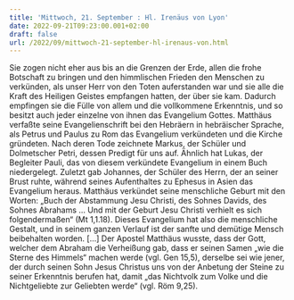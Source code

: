 ```yaml
---
title: 'Mittwoch, 21. September : Hl. Irenäus von Lyon'
date: 2022-09-21T09:23:00.001+02:00
draft: false
url: /2022/09/mittwoch-21-september-hl-irenaus-von.html
---
```


Sie zogen nicht eher aus bis an die Grenzen der Erde, allen die frohe Botschaft zu bringen und den himmlischen Frieden den Menschen zu verkünden, als unser Herr von den Toten auferstanden war und sie alle die Kraft des Heiligen Geistes empfangen hatten, der über sie kam. Dadurch empfingen sie die Fülle von allem und die vollkommene Erkenntnis, und so besitzt auch jeder einzelne von ihnen das Evangelium Gottes. Matthäus verfaßte seine Evangelienschrift bei den Hebräern in hebräischer Sprache, als Petrus und Paulus zu Rom das Evangelium verkündeten und die Kirche gründeten. Nach deren Tode zeichnete Markus, der Schüler und Dolmetscher Petri, dessen Predigt für uns auf. Ähnlich hat Lukas, der Begleiter Pauli, das von diesem verkündete Evangelium in einem Buch niedergelegt. Zuletzt gab Johannes, der Schüler des Herrn, der an seiner Brust ruhte, während seines Aufenthaltes zu Ephesus in Asien das Evangelium heraus. Matthäus verkündet seine menschliche Geburt mit den Worten: „Buch der Abstammung Jesu Christi, des Sohnes Davids, des Sohnes Abrahams … Und mit der Geburt Jesu Christi verhielt es sich folgendermaßen“ (Mt 1,1.18). Dieses Evangelium hat also die menschliche Gestalt, und in seinem ganzen Verlauf ist der sanfte und demütige Mensch beibehalten worden. \[…\] Der Apostel Matthäus wusste, dass der Gott, welcher dem Abraham die Verheißung gab, dass er seinen Samen „wie die Sterne des Himmels“ machen werde (vgl. Gen 15,5), derselbe sei wie jener, der durch seinen Sohn Jesus Christus uns von der Anbetung der Steine zu seiner Erkenntnis berufen hat, damit „das Nichtvolk zum Volke und die Nichtgeliebte zur Geliebten werde“ (vgl. Röm 9,25).